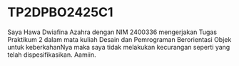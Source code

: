 # TP2DPBO2425C1

Saya Hawa Dwiafina Azahra dengan NIM 2400336 mengerjakan Tugas Praktikum 2 dalam mata kuliah Desain dan Pemrograman Berorientasi Objek untuk keberkahanNya maka saya tidak melakukan kecurangan seperti yang telah dispesifikasikan. Aamiin.
